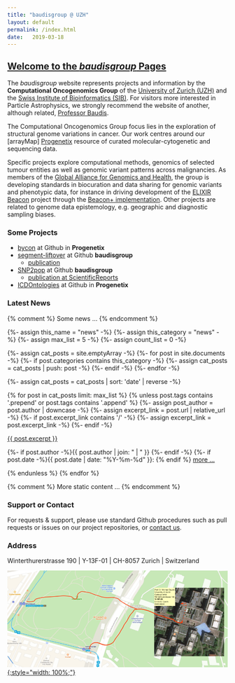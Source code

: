 ```yaml
---
title: "baudisgroup @ UZH"
layout: default
permalink: /index.html
date:   2019-03-18
---
```


## [Welcome to the _baudisgroup_ Pages](http://info.baudisgroup.org)

The _baudisgroup_ website represents projects and information by the __Computational Oncogenomics Group__ of the [University of Zurich (UZH)](https://www.mls.uzh.ch/en/research/baudis/) and the [Swiss Institute of Bioinformatics (SIB)](https://www.sib.swiss/baudis-michael/). For visitors more interested in Particle Astrophysics, we strongly recommend the website of another, although related, [Professor Baudis](https://www.physik.uzh.ch/en/groups/baudis.html).

The Computational Oncogenomics Group focus lies in the exploration of structural genome variations in cancer. Our work centres around our [arrayMap] [Progenetix](progenetix.org) resource of curated molecular-cytogenetic and sequencing data.

Specific projects explore computational methods, genomics of selected tumour entities as well as genomic variant patterns across malignancies. As members of the [Global Alliance for Genomics and Health](http://ga4gh.org), the group is developing standards in biocuration and data sharing for genomic variants and phenotypic data, for instance in driving development of the [ELIXIR Beacon](https://beacon-project.io) project through the [Beacon+ implementation](http://beacon.progenetix.org/ui/). Other projects are related to genome data epistemology, e.g. geographic and diagnostic sampling biases.

### Some Projects

* [bycon](https://github.com/progenetix/bycon) at Github in __Progenetix__
* [segment-liftover](https://github.com/baudisgroup/segment-liftover) at Github __baudisgroup__
    * [publication](http://info.baudisgroup.org/publications/2018/03/14/segment_liftover.html)
* [SNP2pop](https://github.com/baudisgroup/snp2pop) at Github __baudisgroup__
    * [publication at ScientificReports](https://www.nature.com/articles/s41598-020-61854-x)
* [ICDOntologies](https://github.com/progenetix/ICDOntologies) at Github in __Progenetix__


### Latest News    

{% comment %}
	Some news ...
{% endcomment %}


{%- assign this_name = "news" -%}
{%- assign this_category = "news" -%}
{%- assign max_list = 5 -%}
{%- assign count_list = 0 -%}

{%- assign cat_posts = site.emptyArray -%}
{%- for post in site.documents -%}
  {%- if post.categories contains this_category -%}
    {%- assign cat_posts = cat_posts | push: post -%}
  {%- endif -%}
{%- endfor -%}

{%- assign cat_posts = cat_posts | sort: 'date' | reverse -%}

{% for post in cat_posts limit: max_list %}
  {% unless post.tags contains '.prepend' or post.tags contains '.append' %}
    {%- assign post_author = post.author | downcase -%}
    {%- assign excerpt_link = post.url | relative_url -%}
    {%- if post.excerpt_link contains '/' -%}
      {%- assign excerpt_link = post.excerpt_link -%}
    {%- endif -%}
<div class="excerpt">
<a href="{{ excerpt_link }}">{{ post.excerpt }}</a>
  <p class="footnote">
    {%- if post.author -%}{{ post.author | join: " | " }}&nbsp;{%- endif -%}
    {%- if post.date -%}{{ post.date | date: "%Y-%m-%d" }}: {% endif %}
 <a href="{{ excerpt_link }}">more ...</a>
  </p>
</div>
  {% endunless %}  
{% endfor %}

{% comment %}
	More static content ...
{% endcomment %}


### Support or Contact

For requests & support, please use standard Github procedures such as pull
requests or issues on our project repositories, or [contact us](contact@progenetix.org).

### Address

Winterthurerstrasse 190 | Y-13F-01 | CH-8057 Zurich | Switzerland

<a href="/assets/img/access-map-Irchel.png" target="_blank">![How to find the Baudisgroup](/assets/img/access-map-Irchel.png){:style="width: 100%;"}</a>
